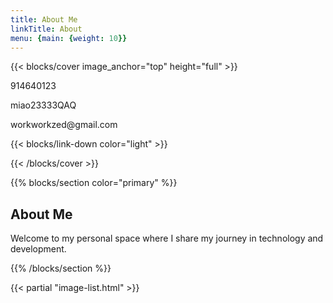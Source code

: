 ```yaml
---
title: About Me
linkTitle: About
menu: {main: {weight: 10}}
---
```


{{< blocks/cover image_anchor="top" height="full" >}}

<div class="contact-info-container">
  <div class="contact-card">
    <div class="contact-icon">
      <i class="fab fa-qq"></i>
    </div>
    <div class="contact-details">
      <p class="contact-value">914640123</p>
    </div>
  </div>
  
  <div class="contact-card">
    <div class="contact-icon">
      <i class="fab fa-weixin"></i>
    </div>
    <div class="contact-details">
      <p class="contact-value">miao23333QAQ</p>
    </div>
  </div>
  
  <div class="contact-card">
    <div class="contact-icon">
      <i class="fas fa-envelope"></i>
    </div>
    <div class="contact-details">
      <p class="contact-value">workworkzed@gmail.com</p>
    </div>
  </div>
</div>
{{< blocks/link-down color="light" >}}


{{< /blocks/cover >}}

{{% blocks/section color="primary" %}}

## About Me

Welcome to my personal space where I share my journey in technology and development.

{{% /blocks/section %}}

{{< partial "image-list.html" >}}
<script src="/js/random-background.js"></script>
<script src="/js/time-display.js"></script>